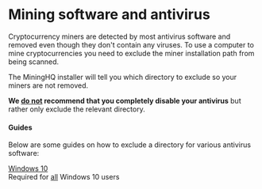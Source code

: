 # Mining software and antivirus

Cryptocurrency miners are detected by most antivirus software and removed even though they don't contain any
viruses. To use a computer to mine cryptocurrencies you need to exclude the miner installation path from being scanned.

The MiningHQ installer will tell you which directory to exclude so your miners are not removed.

**We <u>do not</u> recommend that you completely disable your antivirus** but rather only exclude the relevant directory.

#### Guides

Below are some guides on how to exclude a directory for various antivirus software:

<a target="_blank" class="text-link text-primary" href="https://winaero.com/blog/exclusions-windows-defender-windows-10/">Windows 10<i class="fa fa-fw fa-external-link"></i></a><br />
Required for <u>all</u> Windows 10 users
